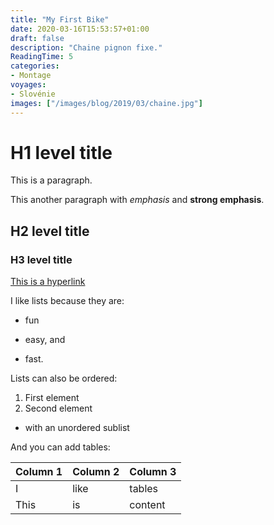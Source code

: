 ```yaml
---
title: "My First Bike"
date: 2020-03-16T15:53:57+01:00
draft: false
description: "Chaine pignon fixe."
ReadingTime: 5
categories:
- Montage
voyages:
- Slovénie
images: ["/images/blog/2019/03/chaine.jpg"]
---
```

# H1 level title

This is a paragraph.

This another paragraph with *emphasis* and **strong emphasis**.

## H2 level title
### H3 level title

[This is a hyperlink](https://www.google.com/)

I like lists because they are:

- fun
+ easy, and
* fast.

Lists can also be ordered:

1. First element
2. Second element
  - with an unordered sublist

And you can add tables:

| Column 1 | Column 2 | Column 3 |
| -------- | -------- | -------- |
| I        | like     | tables   |
| This     | is       | content  |
